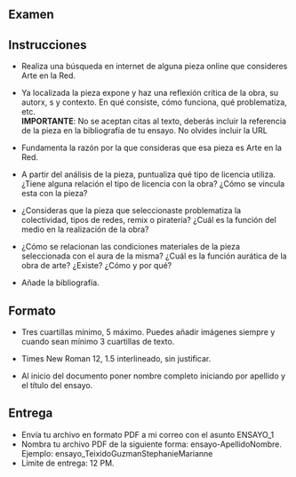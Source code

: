 ## Examen 

## Instrucciones

- Realiza una búsqueda en internet de alguna pieza online que consideres Arte en la Red. 

- Ya localizada la pieza expone y haz una reflexión crítica de la obra, su autorx, s y contexto. En qué consiste, cómo funciona, qué problematiza, etc.  
 __IMPORTANTE__: No se aceptan citas al texto, deberás incluir la referencia de la pieza en la bibliografía de tu ensayo. No olvides incluir la URL   

- Fundamenta la razón por la que consideras que esa pieza es Arte en la Red. 

- A partir del análisis de la pieza, puntualiza qué tipo de licencia utiliza. ¿Tiene alguna relación el tipo de licencia con la obra? ¿Cómo se vincula esta con la pieza?

- ¿Consideras que la pieza que seleccionaste problematiza la colectividad, tipos de redes, remix o piratería? ¿Cuál es la función del medio en la realización de la obra? 

- ¿Cómo se relacionan las condiciones materiales de la pieza seleccionada con el aura de la misma? ¿Cuál es la función aurática de la obra de arte? ¿Existe? ¿Cómo y por qué? 

- Añade la bibliografía.

## Formato

- Tres cuartillas mínimo, 5 máximo. Puedes añadir imágenes siempre y cuando sean mínimo 3 cuartillas de texto. 

- Times New Roman 12, 1.5 interlineado, sin justificar. 

- Al inicio del documento poner nombre completo iniciando por apellido y el título del ensayo. 

## Entrega

- Envía tu archivo en formato PDF a mi correo con el asunto ENSAYO_1
- Nombra tu archivo PDF de la siguiente forma: ensayo-ApellidoNombre. Ejemplo: ensayo_TeixidoGuzmanStephanieMarianne
- Límite de entrega: 12 PM. 

 









